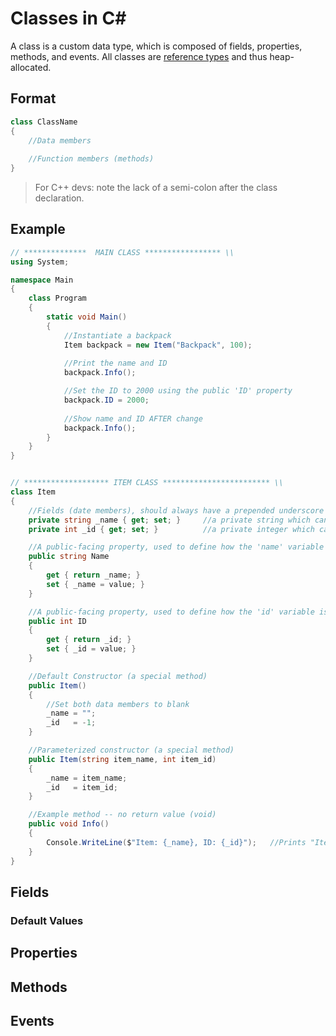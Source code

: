 # Classes in C#
A class is a custom data type, which is composed of fields, properties, methods, and events. All classes are [reference types](https://docs.microsoft.com/en-us/dotnet/csharp/language-reference/keywords/reference-types) and thus heap-allocated.

## Format
```C#
class ClassName
{
    //Data members
    
    //Function members (methods)
}
```
> For C++ devs: note the lack of a semi-colon after the class declaration.

## Example
```C#
// **************  MAIN CLASS ***************** \\
using System;

namespace Main
{
    class Program
    {
        static void Main()
        {
            //Instantiate a backpack
            Item backpack = new Item("Backpack", 100);
            
            //Print the name and ID
            backpack.Info();

            //Set the ID to 2000 using the public 'ID' property
            backpack.ID = 2000;
            
            //Show name and ID AFTER change
            backpack.Info();
        }
    }
}


// ******************* ITEM CLASS ************************ \\
class Item
{ 
    //Fields (date members), should always have a prepended underscore
    private string _name { get; set; }     //a private string which can be read and written
    private int _id { get; set; }          //a private integer which can be read and written

    //A public-facing property, used to define how the 'name' variable is read and written
    public string Name
    {
        get { return _name; }
        set { _name = value; }
    }

    //A public-facing property, used to define how the 'id' variable is read and written
    public int ID
    {
        get { return _id; }
        set { _id = value; }
    }

    //Default Constructor (a special method)
    public Item()
    {
        //Set both data members to blank
        _name = "";
        _id   = -1;
    }

    //Parameterized constructor (a special method)
    public Item(string item_name, int item_id)
    {
        _name = item_name;
        _id   = item_id;
    }

    //Example method -- no return value (void)
    public void Info()
    {
        Console.WriteLine($"Item: {_name}, ID: {_id}");   //Prints "Item: <item>, ID: <id>"
    }
}
```

## Fields

### Default Values

## Properties

## Methods

## Events

